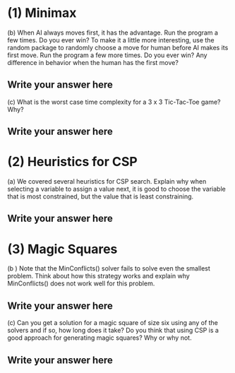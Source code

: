 # (1) Minimax 

(b) When AI always moves first, it has the advantage. Run the program a few times. Do you ever win?  To make it a little more interesting, use the random package to randomly choose a move for human before AI makes its first move.  Run the program a few more times.  Do you ever win?  Any difference in behavior when the human has the first move?

## Write your answer here

(c) What is the worst case time complexity for a 3 x 3 Tic-Tac-Toe game? Why?

## Write your answer here

# (2) Heuristics for CSP 

(a) We covered several heuristics for CSP search. Explain why when selecting a variable to assign a value next, it is good to choose the variable that is most constrained, but the value that is least constraining.

## Write your answer here

# (3) Magic Squares 

(b ) Note that the MinConflicts() solver fails to solve even the smallest problem. Think about how this strategy works and explain why MinConflicts() does not work well for this problem.

## Write your answer here

(c) Can you get a solution for a magic square of size six using any of the solvers and if so, how long does it take? Do you think that using CSP is a good approach for generating magic squares? Why or why not.

## Write your answer here


